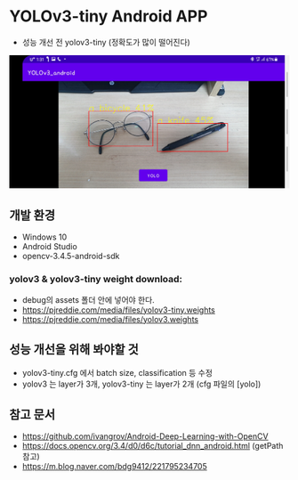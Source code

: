 # YOLOv3-tiny Android APP
- 성능 개선 전 yolov3-tiny (정확도가 많이 떨어진다)
<img src="https://github.com/CAUCV/YOLOv3-Android/blob/main/result_image/yolov3-tiny.jpg?raw=true" width="600px">

## 개발 환경
- Windows 10
- Android Studio
- opencv-3.4.5-android-sdk

### yolov3 & yolov3-tiny weight download:
- debug의 assets 폴더 안에 넣어야 한다.
- https://pjreddie.com/media/files/yolov3-tiny.weights
- https://pjreddie.com/media/files/yolov3.weights

## 성능 개선을 위해 봐야할 것
- yolov3-tiny.cfg 에서 batch size, classification 등 수정
- yolov3 는 layer가 3개, yolov3-tiny 는 layer가 2개 (cfg 파일의 [yolo])

## 참고 문서
- https://github.com/ivangrov/Android-Deep-Learning-with-OpenCV
- https://docs.opencv.org/3.4/d0/d6c/tutorial_dnn_android.html (getPath 참고)
- https://m.blog.naver.com/bdg9412/221795234705
